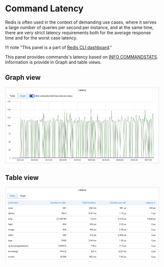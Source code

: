 # Command Latency

Redis is often used in the context of demanding use cases, where it serves a large number of queries per second per instance, and at the same time, there are very strict latency requirements both for the average response time and for the worst case latency.

!!! note "This panel is a part of [Redis CLI dashboard](dashboards.md)."

This panel provides commands's latency based on [INFO COMMANDSTATS](../redis-datasource/redis/INFO.md). Information is provide in Graph and table views.

## Graph view

![Latency-Graph](../images/redis-app/latency-panel-graph.png)

## Table view

![Latency-Table](../images/redis-app/latency-panel-table.png)

